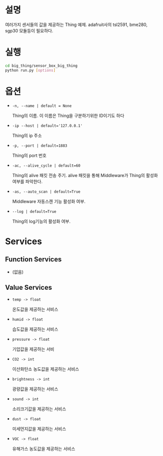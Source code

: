 # 설명

여러가지 센서들의 값을 제공하는 Thing 예제. adafruit사의 tsl2591, bme280, sgp30 모듈등이 필요하다.

# 실행

```bash
cd big_thing/sensor_box_big_thing
python run.py [options]
```

# 옵션

- `-n, --name | default = None`
    
    Thing의 이름. 이 이름은 Thing을 구분하기위한 ID이기도 하다 
    
- `-ip --host | default='127.0.0.1'`
    
    Thing의 ip 주소
    
- `-p, --port | default=1883`
    
    Thing의 port 번호
    
- `-ac, --alive_cycle | default=60`
    
    Thing의 alive 패킷 전송 주기. alive 패킷을 통해 Middleware가 Thing의 활성화 여부를 파악한다. 
    
- `-as, --auto_scan | default=True`
    
    Middleware 자동스캔 기능 활성화 여부.
    
- `--log | default=True`
    
    Thing의 log기능의 활성화 여부. 
    

# Services

## Function Services

- (없음)

## Value Services

- `temp -> float`
    
    온도값을 제공하는 서비스
    
- `humid -> float`
    
    습도값을 제공하는 서비스
    
- `pressure -> float`
    
    기압값을 제공하는 서비
    
- `CO2 -> int`
    
    이산화탄소 농도값을 제공하는 서비스
    
- `brightness -> int`
    
    광량값을 제공하는 서비스
    
- `sound -> int`
    
    소리크기값을 제공하는 서비스
    
- `dust -> float`
    
    미세먼지값을 제공하는 서비스
    
- `VOC -> float`
    
    유해가스 농도값을 제공하는 서비스
